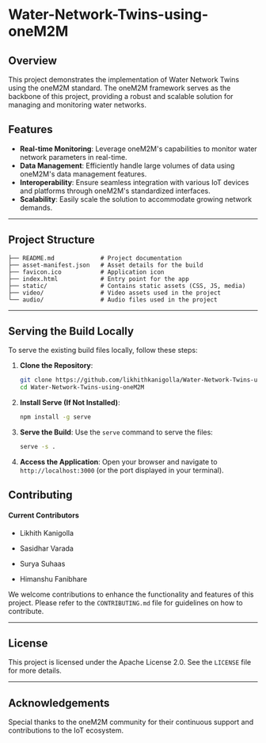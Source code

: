 # Water-Network-Twins-using-oneM2M

## Overview

This project demonstrates the implementation of Water Network Twins using the oneM2M standard. The oneM2M framework serves as the backbone of this project, providing a robust and scalable solution for managing and monitoring water networks.

## Features

- **Real-time Monitoring**: Leverage oneM2M's capabilities to monitor water network parameters in real-time.
- **Data Management**: Efficiently handle large volumes of data using oneM2M's data management features.
- **Interoperability**: Ensure seamless integration with various IoT devices and platforms through oneM2M's standardized interfaces.
- **Scalability**: Easily scale the solution to accommodate growing network demands.

---

## Project Structure

```plaintext
├── README.md             # Project documentation
├── asset-manifest.json   # Asset details for the build
├── favicon.ico           # Application icon
├── index.html            # Entry point for the app
├── static/               # Contains static assets (CSS, JS, media)
├── video/                # Video assets used in the project
└── audio/                # Audio files used in the project
```

---

## Serving the Build Locally

To serve the existing build files locally, follow these steps:

1. **Clone the Repository**:
    ```bash
    git clone https://github.com/likhithkanigolla/Water-Network-Twins-using-oneM2M.git
    cd Water-Network-Twins-using-oneM2M
    ```

2. **Install Serve (If Not Installed)**:
    ```bash
    npm install -g serve
    ```

3. **Serve the Build**:
    Use the `serve` command to serve the files:
    ```bash
    serve -s .
    ```

4. **Access the Application**:
    Open your browser and navigate to `http://localhost:3000` (or the port displayed in your terminal).

## Contributing

#### Current Contributors

- Likhith Kanigolla

- Sasidhar Varada 

- Surya Suhaas

- Himanshu Fanibhare


We welcome contributions to enhance the functionality and features of this project. Please refer to the `CONTRIBUTING.md` file for guidelines on how to contribute.

---

## License

This project is licensed under the Apache License 2.0. See the `LICENSE` file for more details.

---

## Acknowledgements

Special thanks to the oneM2M community for their continuous support and contributions to the IoT ecosystem.

